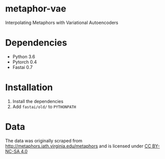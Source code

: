 # metaphor-vae

Interpolating Metaphors with Variational Autoencoders

# Dependencies

* Python 3.6
* Pytorch 0.4
* Fastai 0.7

# Installation

1. Install the dependencies
2. Add `fastai/old/` to `PYTHONPATH`

# Data

The data was originally scraped from
http://metaphors.iath.virginia.edu/metaphors and is licensed under [CC BY-NC-SA
4.0](https://creativecommons.org/licenses/by-nc-sa/4.0/)
